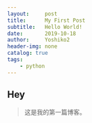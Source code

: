 ```yaml
---
layout:     post
title:      My First Post
subtitle:   Hello World!
date:       2019-10-18
author:     Yoshiko2
header-img: none
catalog: true
tags:
    - python
---
```


## Hey
>这是我的第一篇博客。
